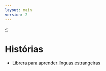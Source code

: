 ```yaml
---
layout: main
version: 2
---
```

[<](/wiki/pt)

# Histórias

* [Librera para aprender línguas estrangeiras](/wiki/stories/librera-for-study-foreign-languages/pt)
